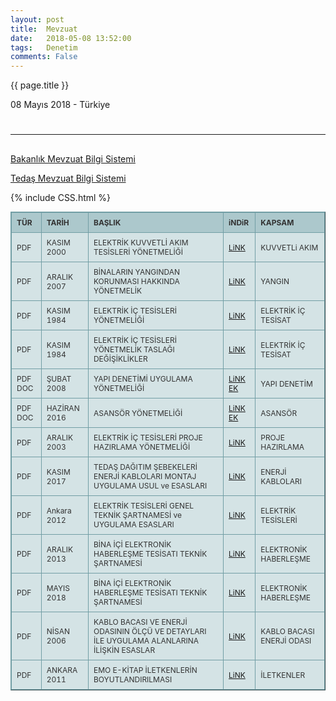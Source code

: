 ```yaml
---
layout: post
title:  Mevzuat
date:   2018-05-08 13:52:00
tags:   Denetim
comments: False
---
```


{{ page.title }}

<p class="meta">08 Mayıs 2018 - Türkiye</p>



<div class="bgimg">
  <div class="middle">
    <h1></h1>
    <hr>
    <p id="demo" style="font-size:30px"></p>
  </div>
</div>

<script>
// Set the date we're counting down to
var countDownDate = new Date("Jan 1, 2019 00:00:01").getTime();

// Update the count down every 1 second
var countdownfunction = setInterval(function() {

    // Get todays date and time
    var now = new Date().getTime();
    
    // Find the distance between now an the count down date
    var distance = countDownDate - now;
    
    // Time calculations for days, hours, minutes and seconds
    var days = Math.floor(distance / (1000 * 60 * 60 * 24));
    var hours = Math.floor((distance % (1000 * 60 * 60 * 24)) / (1000 * 60 * 60));
    var minutes = Math.floor((distance % (1000 * 60 * 60)) / (1000 * 60));
    var seconds = Math.floor((distance % (1000 * 60)) / 1000);
    
    // Output the result in an element with id="demo"
    document.getElementById("demo").innerHTML = days + "g " + hours + "s "
    + minutes + "d " + seconds + "s ";
    
    // If the count down is over, write some text 
    if (distance < 0) {
        clearInterval(countdownfunction);
        document.getElementById("demo").innerHTML = "EXPIRED";
    }
}, 1000);
</script>


[Bakanlık Mevzuat Bilgi Sistemi](http://mevzuat.basbakanlik.gov.tr)

[Tedaş Mevzuat Bilgi Sistemi](http://www.tedas.gov.tr/#!tedas_mevzuatlar)

{% include CSS.html %}
<style type="text/css">
.tftable {font-size:12px;color:#333333;width:100%;border-width: 1px;border-color: #729ea5;border-collapse: collapse;}
.tftable th {font-size:12px;background-color:#acc8cc;border-width: 1px;padding: 8px;border-style: solid;border-color: #729ea5;text-align:left;}
.tftable tr {background-color:#d4e3e5;}
.tftable td {font-size:12px;border-width: 1px;padding: 8px;border-style: solid;border-color: #729ea5;}
.tftable tr:hover {background-color:#ffffff;}
</style>

<table class="tftable" border="1">
<tr><th>TÜR</th><th>TARİH</th><th>BAŞLIK</th><th>iNDiR</th><th>KAPSAM</th></tr>
<tr><td>PDF</td><td>KASIM 2000</td><td>ELEKTRİK KUVVETLİ AKIM TESİSLERİ YÖNETMELİĞİ</td><td><a href="https://vdemir.github.io/assets/Mevzuat/ELEKTRiK_KUVVETLi_AKIM_TESiSLERi_YONETMELiGi.pdf">LiNK</a>
</td><td>KUVVETLi AKIM</td></tr>
<tr><td>PDF</td><td>ARALIK 2007</td><td>BİNALARIN YANGINDAN KORUNMASI HAKKINDA YÖNETMELİK</td><td><a href="https://vdemir.github.io/assets/Mevzuat/BiNALARIN_YANGINDAN_KORUNMASI_HAKKINDA_YONETMELiK.pdf">LiNK</a></td><td>YANGIN</td></tr>
<tr><td>PDF</td><td>KASIM 1984</td><td>ELEKTRİK İÇ TESİSLERİ YÖNETMELİĞİ</td><td><a href="https://vdemir.github.io/assets/Mevzuat/ELEKTRiK_iC_TESiSLERi_YONETMELiGi.pdf">LiNK</a></td><td>ELEKTRİK İÇ TESİSAT</td></tr>
<tr><td>PDF</td><td>KASIM 1984</td><td>ELEKTRİK İÇ TESİSLERİ YÖNETMELİK TASLAĞI DEĞİŞİKLİKLER</td><td><a href="https://vdemir.github.io/assets/Mevzuat/Taslak/ELEKTRiK_iC_TESiSLERi_YONETMELiGi.pdf">LiNK</a></td><td>ELEKTRİK İÇ TESİSAT</td></tr>
<tr><td>PDF DOC</td><td>ŞUBAT 2008</td><td>YAPI DENETİMİ UYGULAMA YÖNETMELİĞİ</td><td><a href="https://vdemir.github.io/assets/Mevzuat/YAPI_DENETiMi_UYGULAMA_YONETMELiGi.pdf">LiNK</a> <a href="https://vdemir.github.io/assets/Mevzuat/YAPI_DENETiMi_UYGULAMA_YONETMELiK-EK.doc">EK</a></td><td>YAPI DENETİM</td></tr>
<tr><td>PDF DOC</td><td>HAZİRAN 2016</td><td>ASANSÖR YÖNETMELİĞİ</td><td><a href="https://vdemir.github.io/assets/Mevzuat/ASANSOR_YONETMELiGi.pdf">LiNK</a> <a href="https://vdemir.github.io/assets/Mevzuat/ASANSOR_YONETMELiK-Ek.docx">EK</a></td><td>ASANSÖR</td></tr>
<tr><td>PDF</td><td>ARALIK 2003</td><td>ELEKTRİK İÇ TESİSLERİ PROJE HAZIRLAMA YÖNETMELİĞİ</td><td><a href="https://vdemir.github.io/assets/Mevzuat/ELEKTRiK_iC _TESiSLERi_PROJE_HAZIRLAMA_YONETMELiGi.pdf">LiNK</a></td><td>PROJE HAZIRLAMA</td></tr>
<tr><td>PDF</td><td>KASIM 2017</td><td>TEDAŞ DAĞITIM ŞEBEKELERİ ENERJİ KABLOLARI MONTAJ UYGULAMA USUL ve ESASLARI</td><td><a href="https://vdemir.github.io/assets/Mevzuat/Dagitim_Sebekeleri_Enerji_Kablolari_Montaj (Uygulama)_Usul_ve_Esasları.pdf">LiNK</a></td><td>ENERJİ KABLOLARI</td></tr>
<tr><td>PDF</td><td>Ankara 2012</td><td>ELEKTRİK TESİSLERİ GENEL TEKNİK ŞARTNAMESİ ve UYGULAMA ESASLARI</td><td><a href="https://vdemir.github.io/assets/Mevzuat/ELEKTRiK_TESiSLERi_GENEL_TEKNiK_SARTNAMESi_ve_UYGULAMA_ESASLARI.pdf">LiNK</a></td><td>ELEKTRİK TESİSLERİ</td></tr>
<tr><td>PDF</td><td>ARALIK 2013</td><td>BİNA İÇİ ELEKTRONİK HABERLEŞME TESİSATI TEKNİK ŞARTNAMESİ</td><td><a href="https://vdemir.github.io/assets/Mevzuat/BiNA_iCi_ELEKTRONiK_HABERLESME_TESiSATI_TEKNiK_SARTNAMESi.pdf">LiNK</a></td><td>ELEKTRONİK HABERLEŞME</td></tr>
<tr><td>PDF</td><td>MAYIS 2018</td><td>BİNA İÇİ ELEKTRONİK HABERLEŞME TESİSATI TEKNİK ŞARTNAMESİ</td><td><a href="https://vdemir.github.io/assets/Mevzuat/bina-ici-elektronik-haberlesme-tesisati-teknik-sartnamesi.pdf">LiNK</a></td><td>ELEKTRONİK HABERLEŞME</td></tr>
<tr><td>PDF</td><td>NİSAN 2006</td><td>KABLO BACASI VE ENERJİ ODASININ ÖLÇÜ VE DETAYLARI İLE UYGULAMA ALANLARINA İLİŞKİN ESASLAR</td><td><a href="https://vdemir.github.io/assets/Mevzuat/Kablo_Bacasi_ve_Enerji_Odasinin_Olçu_ve_Detaylari_ile_Uygulama_Esasları.pdf">LiNK</a></td><td>KABLO BACASI ENERJİ ODASI</td></tr>
<tr><td>PDF</td><td>ANKARA 2011</td><td>EMO E-KİTAP İLETKENLERİN BOYUTLANDIRILMASI</td><td><a href="https://vdemir.github.io/assets/Mevzuat/iletkenlerin_boyutlandirilmasi.pdf">LiNK</a></td><td>İLETKENLER</td></tr>
</table>

~~~
~~~
